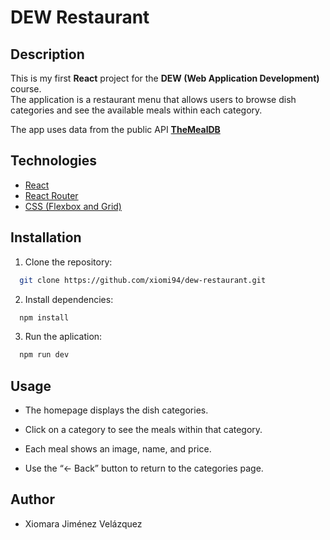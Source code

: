 # DEW Restaurant

## Description

This is my first **React** project for the **DEW (Web Application Development)** course.  
The application is a restaurant menu that allows users to browse dish categories and see the available meals within each category.

The app uses data from the public API [**TheMealDB**](https://www.themealdb.com/api/json/v1/1/categories.php)

## Technologies

- [React](https://es.react.dev/)
- [React Router](https://reactrouter.com/)
- [CSS (Flexbox and Grid)](https://css-tricks.com/)

## Installation

1. Clone the repository:
```bash
  git clone https://github.com/xiomi94/dew-restaurant.git
```

2. Install dependencies:
```bash
  npm install
```

3. Run the aplication:
```bash
  npm run dev
```

## Usage

- The homepage displays the dish categories.

- Click on a category to see the meals within that category.

- Each meal shows an image, name, and price.

- Use the “← Back” button to return to the categories page.

## Author

- Xiomara Jiménez Velázquez